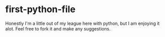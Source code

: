 # first-python-file

Honestly I'm a little out of my league here with python, but I am enjoying it alot. Feel free to fork it and make any suggestions.
